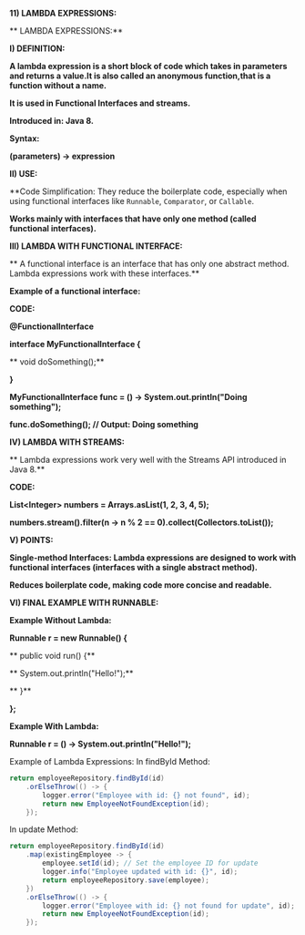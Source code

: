 **11) LAMBDA EXPRESSIONS:**

** LAMBDA EXPRESSIONS:**

**I) DEFINITION:**

**A lambda expression is a short block of code which takes in parameters and returns a value.It is also called an anonymous function,that is a function without a name.**

**It is used in Functional Interfaces and streams.**

**Introduced in: Java 8.**

**Syntax:**

**(parameters) -> expression**

**II) USE:**

**Code Simplification: They reduce the boilerplate code, especially when using functional interfaces like <code>Runnable</code>, <code>Comparator</code>, or <code>Callable</code>.</strong>

**Works mainly with interfaces that have only one method (called functional interfaces).**

**III) LAMBDA WITH FUNCTIONAL INTERFACE:**

** A functional interface is an interface that has only one abstract method. Lambda expressions work with these interfaces.**

**Example of a functional interface:**

**CODE:**

**@FunctionalInterface**

**interface MyFunctionalInterface {**

**    void doSomething();**

**}**

**MyFunctionalInterface func = () -> System.out.println("Doing something");**

**func.doSomething();  // Output: Doing something**

**IV) LAMBDA WITH STREAMS:**

** Lambda expressions work very well with the Streams API introduced in Java 8.**

**CODE:**

**List&lt;Integer> numbers = Arrays.asList(1, 2, 3, 4, 5);**

**numbers.stream().filter(n -> n % 2 == 0).collect(Collectors.toList());**

**V) POINTS:**

**Single-method Interfaces: Lambda expressions are designed to work with functional interfaces (interfaces with a single abstract method).**

**Reduces boilerplate code, making code more concise and readable.**

**VI) FINAL EXAMPLE WITH RUNNABLE:**

**Example Without Lambda:**

**Runnable r = new Runnable() {**

**    public void run() {**

**        System.out.println("Hello!");**

**    }**

**};**

**Example With Lambda:**

**Runnable r = () -> System.out.println("Hello!");**

Example of Lambda Expressions:
In findById Method:
```java
return employeeRepository.findById(id)
    .orElseThrow(() -> {
        logger.error("Employee with id: {} not found", id);
        return new EmployeeNotFoundException(id);
    });
```
In update Method:
```java
return employeeRepository.findById(id)
    .map(existingEmployee -> {
        employee.setId(id); // Set the employee ID for update
        logger.info("Employee updated with id: {}", id);
        return employeeRepository.save(employee);
    })
    .orElseThrow(() -> {
        logger.error("Employee with id: {} not found for update", id);
        return new EmployeeNotFoundException(id);
    });
```
